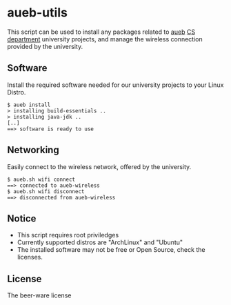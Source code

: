 aueb-utils
==========
This script can be used to install any packages related to
[aueb](http://aueb.gr) [CS department](http://www.cs.aueb.gr)
university projects, and manage the wireless connection
provided by the university.

Software
--------
Install the required software needed for our university
projects to your Linux Distro.

	$ aueb install
	> installing build-essentials ..
	> installing java-jdk ..
	[..]
	==> software is ready to use

Networking
----------
Easily connect to the wireless network, offered by the university.

	$ aueb.sh wifi connect
	==> connected to aueb-wireless
	$ aueb.sh wifi disconnect
	==> disconnected from aueb-wireless

Notice
------
* This script requires root priviledges
* Currently supported distros are "ArchLinux" and "Ubuntu"
* The installed software may not be free or Open Source, check the licenses.

License
-------
The beer-ware license

